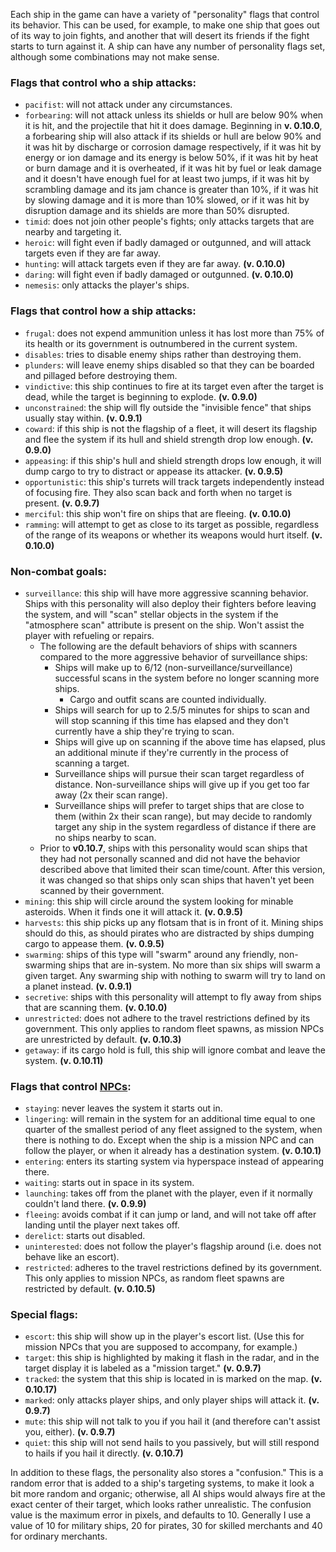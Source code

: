 Each ship in the game can have a variety of "personality" flags that control its behavior. This can be used, for example, to make one ship that goes out of its way to join fights, and another that will desert its friends if the fight starts to turn against it. A ship can have any number of personality flags set, although some combinations may not make sense.

### Flags that control who a ship attacks:

* `pacifist`: will not attack under any circumstances.
* `forbearing`: will not attack unless its shields or hull are below 90% when it is hit, and the projectile that hit it does damage. Beginning in **v. 0.10.0**, a forbearing ship will also attack if its shields or hull are below 90% and it was hit by discharge or corrosion damage respectively, if it was hit by energy or ion damage and its energy is below 50%, if it was hit by heat or burn damage and it is overheated, if it was hit by fuel or leak damage and it doesn't have enough fuel for at least two jumps, if it was hit by scrambling damage and its jam chance is greater than 10%, if it was hit by slowing damage and it is more than 10% slowed, or if it was hit by disruption damage and its shields are more than 50% disrupted.
* `timid`: does not join other people's fights; only attacks targets that are nearby and targeting it.
* `heroic`: will fight even if badly damaged or outgunned, and will attack targets even if they are far away.
* `hunting`: will attack targets even if they are far away. **(v. 0.10.0)**
* `daring`: will fight even if badly damaged or outgunned. **(v. 0.10.0)**
* `nemesis`: only attacks the player's ships.

### Flags that control how a ship attacks:

* `frugal`: does not expend ammunition unless it has lost more than 75% of its health or its government is outnumbered in the current system.
* `disables`: tries to disable enemy ships rather than destroying them.
* `plunders`: will leave enemy ships disabled so that they can be boarded and pillaged before destroying them.
* `vindictive`: this ship continues to fire at its target even after the target is dead, while the target is beginning to explode. **(v. 0.9.0)**
* `unconstrained`: the ship will fly outside the "invisible fence" that ships usually stay within. **(v. 0.9.1)**
* `coward`: if this ship is not the flagship of a fleet, it will desert its flagship and flee the system if its hull and shield strength drop low enough. **(v. 0.9.0)**
* `appeasing`: if this ship's hull and shield strength drops low enough, it will dump cargo to try to distract or appease its attacker. **(v. 0.9.5)**
* `opportunistic`: this ship's turrets will track targets independently instead of focusing fire. They also scan back and forth when no target is present. **(v. 0.9.7)**
* `merciful`: this ship won't fire on ships that are fleeing. **(v. 0.10.0)**
* `ramming`: will attempt to get as close to its target as possible, regardless of the range of its weapons or whether its weapons would hurt itself. **(v. 0.10.0)**

### Non-combat goals:

* `surveillance`: this ship will have more aggressive scanning behavior. Ships with this personality will also deploy their fighters before leaving the system, and will "scan" stellar objects in the system if the "atmosphere scan" attribute is present on the ship. Won't assist the player with refueling or repairs.
  * The following are the default behaviors of ships with scanners compared to the more aggressive behavior of surveillance ships:
    * Ships will make up to 6/12 (non-surveillance/surveillance) successful scans in the system before no longer scanning more ships.
      * Cargo and outfit scans are counted individually.
    * Ships will search for up to 2.5/5 minutes for ships to scan and will stop scanning if this time has elapsed and they don't currently have a ship they're trying to scan.
    * Ships will give up on scanning if the above time has elapsed, plus an additional minute if they're currently in the process of scanning a target.
    * Surveillance ships will pursue their scan target regardless of distance. Non-surveillance ships will give up if you get too far away (2x their scan range).
    * Surveillance ships will prefer to target ships that are close to them (within 2x their scan range), but may decide to randomly target any ship in the system regardless of distance if there are no ships nearby to scan.
  * Prior to **v0.10.7**, ships with this personality would scan ships that they had not personally scanned and did not have the behavior described above that limited their scan time/count. After this version, it was changed so that ships only scan ships that haven't yet been scanned by their government.
* `mining`: this ship will circle around the system looking for minable asteroids. When it finds one it will attack it. **(v. 0.9.5)**
* `harvests`: this ship picks up any flotsam that is in front of it. Mining ships should do this, as should pirates who are distracted by ships dumping cargo to appease them. **(v. 0.9.5)**
* `swarming`: ships of this type will "swarm" around any friendly, non-swarming ships that are in-system. No more than six ships will swarm a given target. Any swarming ship with nothing to swarm will try to land on a planet instead. **(v. 0.9.1)**
* `secretive`: ships with this personality will attempt to fly away from ships that are scanning them. **(v. 0.10.0)**
* `unrestricted`: does not adhere to the travel restrictions defined by its government. This only applies to random fleet spawns, as mission NPCs are unrestricted by default. **(v. 0.10.3)**
* `getaway`: if its cargo hold is full, this ship will ignore combat and leave the system. **(v. 0.10.11)**

### Flags that control [NPCs](CreatingMissions#non-player-characters-npcs):

* `staying`: never leaves the system it starts out in.
* `lingering`: will remain in the system for an additional time equal to one quarter of the smallest period of any fleet assigned to the system, when there is nothing to do. Except when the ship is a mission NPC and can follow the player, or when it already has a destination system. **(v. 0.10.1)**
* `entering`: enters its starting system via hyperspace instead of appearing there.
* `waiting`: starts out in space in its system.
* `launching`: takes off from the planet with the player, even if it normally couldn't land there. **(v. 0.9.9)**
* `fleeing`: avoids combat if it can jump or land, and will not take off after landing until the player next takes off.
* `derelict`: starts out disabled.
* `uninterested`: does not follow the player's flagship around (i.e. does not behave like an escort).
* `restricted`: adheres to the travel restrictions defined by its government. This only applies to mission NPCs, as random fleet spawns are restricted by default. **(v. 0.10.5)**

### Special flags:

* `escort`: this ship will show up in the player's escort list. (Use this for mission NPCs that you are supposed to accompany, for example.)
* `target`: this ship is highlighted by making it flash in the radar, and in the target display it is labeled as a "mission target." **(v. 0.9.7)**
* `tracked`: the system that this ship is located in is marked on the map. **(v. 0.10.17)**
* `marked`: only attacks player ships, and only player ships will attack it. **(v. 0.9.7)**
* `mute`: this ship will not talk to you if you hail it (and therefore can't assist you, either). **(v. 0.9.7)**
* `quiet`: this ship will not send hails to you passively, but will still respond to hails if you hail it directly. **(v. 0.10.7)**

In addition to these flags, the personality also stores a "confusion." This is a random error that is added to a ship's targeting systems, to make it look a bit more random and organic; otherwise, all AI ships would always fire at the exact center of their target, which looks rather unrealistic. The confusion value is the maximum error in pixels, and defaults to 10. Generally I use a value of 10 for military ships, 20 for pirates, 30 for skilled merchants and 40 for ordinary merchants.